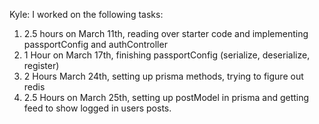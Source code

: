 Kyle:
I worked on the following tasks:

1. 2.5 hours on March 11th, reading over starter code and implementing passportConfig and authController
2. 1 Hour on March 17th, finishing passportConfig (serialize, deserialize, register)
3. 2 Hours March 24th, setting up prisma methods, trying to figure out redis
4. 2.5 Hours on March 25th, setting up postModel in prisma and getting feed to show logged in users posts.
